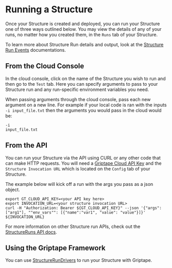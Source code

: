 # Running a Structure

Once your Structure is created and deployed, you can run your Structure one of three ways outlined below. You may view the details of any of your runs, no matter how you created them, in the `Runs` tab of your Structure.

To learn more about Structure Run details and output, look at the [Structure Run Events](./structure-run-events.md) documentations.

## From the Cloud Console

In the cloud console, click on the name of the Structure you wish to run and then go to the `Test` tab. Here you can specify arguments to pass to your Structure run and any run-specific environment variables you need.

When passing arguments through the cloud console, pass each new argument on a new line. For example if your local code is ran with the inputs `-i input_file.txt` then the arguments you would pass in the cloud would be:

```shell
-i
input_file.txt
```

## From the API

You can run your Structure via the API using CURL or any other code that can make HTTP requests. You will need a [Griptape Cloud API Key](https://cloud.griptape.ai/configuration/api-keys) and the `Structure Invocation URL` which is located on the `Config` tab of your Structure.

The example below will kick off a run with the args you pass as a json object.

```shell
export GT_CLOUD_API_KEY=<your API key here>
export INVOCATION_URL=<your structure invocation URL>
curl -H "Authorization: Bearer ${GT_CLOUD_API_KEY}" --json '{"args": ["arg1"], ""env_vars"": [{"name":"var1", "value": "value"}]}' ${INVOCATION_URL}
```

For more information on other Structure run APIs, check out the [StructureRuns API docs](../api/api-reference.md/#/StructureRuns).

## Using the Griptape Framework

You can use [StructureRunDrivers](../../griptape-framework/drivers/structure-run-drivers.md/#griptape-cloud) to run your Structure with Griptape.
